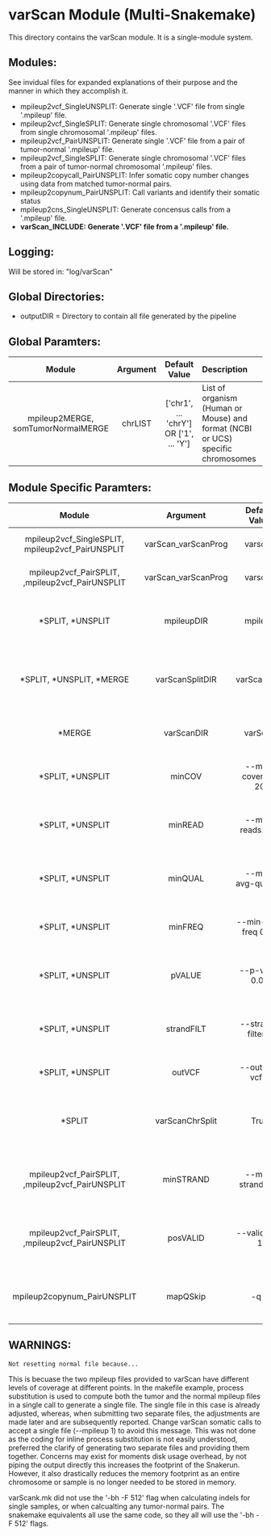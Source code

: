 # varScan Module (Multi-Snakemake)
This directory contains the varScan module. It is a single-module system.

## Modules:
See invidual files for expanded explanations of their purpose and the manner in which they accomplish it.
* mpileup2vcf_SingleUNSPLIT: Generate single '.VCF' file from single '.mpileup' file.
* mpileup2vcf_SingleSPLIT: Generate single chromosomal '.VCF' files from single chromosomal '.mpileup' files.
* mpileup2vcf_PairUNSPLIT: Generate single '.VCF' file from a pair of tumor-normal '.mpileup' file.
* mpileup2vcf_SingleSPLIT: Generate single chromosomal '.VCF' files from a pair of tumor-normal chromosomal '.mpileup' files.
* mpileup2copycall_PairUNSPLIT: Infer somatic copy number changes using data from matched tumor-normal pairs.
* mpileup2copynum_PairUNSPLIT: Call variants and identify their somatic status
* mpileup2cns_SingleUNSPLIT: Generate concensus calls from a '.mpileup' file.
* **varScan_INCLUDE: Generate '.VCF' file from a '.mpileup' file.**

## Logging:
Will be stored in: "log/varScan"

## Global Directories:
* outputDIR = Directory to contain all file generated by the pipeline

## Global Paramters:
Module | Argument | Default Value | Description
:--------: | :--------: | :--------: | :--------
mpileup2MERGE, somTumorNormalMERGE | chrLIST | ['chr1', ... 'chrY'] OR ['1', ... 'Y'] | List of organism (Human or Mouse) and format (NCBI or UCS) specific chromosomes
## Module Specific Paramters:
Module |Argument | Default Value | Description
:--------: | :--------: | :--------: | :--------
mpileup2vcf_SingleSPLIT, mpileup2vcf_PairUNSPLIT | varScan_varScanProg | varscan | Version of varScan to be used.
mpileup2vcf_PairSPLIT, ,mpileup2vcf_PairUNSPLIT | varScan_varScanProg | varscan | Version of varScan to be used.
*SPLIT, *UNSPLIT | mpileupDIR | mpileup | Directory provides '.pileup' files to be processed.
*SPLIT, *UNSPLIT, *MERGE | varScanSplitDIR | varScanSplit | Directory to store chromosomal '.VCF' file prior to their merge.
*MERGE | varScanDIR | varScan | Log directory and core directory to store files.
*SPLIT, *UNSPLIT | minCOV | --min-coverage 20 | Minimum read depth at a position to make a call.
*SPLIT, *UNSPLIT | minREAD | --min-reads2 10 | Minimum supporting reads at a position to call variants.
*SPLIT, *UNSPLIT | minQUAL | --min-avg-qual 20 | Minimum base quality at a position to count a read.
*SPLIT, *UNSPLIT | minFREQ | --min-var-freq 0.01 | Minimum variant allele frequency threshold.
*SPLIT, *UNSPLIT | pVALUE | --p-value 0.05 | Default p-value threshold for calling variants.
*SPLIT, *UNSPLIT | strandFILT | --strand-filter 0 | Ignore variants with >90% support on one strand.
*SPLIT, *UNSPLIT | outVCF | --output-vcf 1 | If set to 1, outputs in VCF format.
*SPLIT | varScanChrSplit | True | Process samples by chromosome, and then merge to single '.VCF'.
mpileup2vcf_PairSPLIT, ,mpileup2vcf_PairUNSPLIT | minSTRAND | --min-strands2 0 | Minimum number of strands on which variant observed.
mpileup2vcf_PairSPLIT, ,mpileup2vcf_PairUNSPLIT | posVALID | --validation 1 | If set to 1, outputs all compared positions even if non-variant.
mpileup2copynum_PairUNSPLIT | mapQSkip | -q 1 | Skip alignments with mapQ smaller than the INT.

## WARNINGS:
```
Not resetting normal file because...
```
This is becuase the two mpileup files provided to varScan have different levels of coverage at different points. 
In the makefile example, process substitution is used to compute both the tumor and the normal mpileup files in 
a single call to generate a single file. The single file in this case is already adjusted, whereas, when submitting
two separate files, the adjustments are made later and are subsequently reported.
Change varScan somatic calls to accept a single file (--mpileup 1) to avoid this message.
This was not done as the coding for inline process substitution is not easily understood, preferred the clarify of 
generating two separate files and providing them together.
Concerns may exist for moments disk usage overhead, by not piping the output directly this increases the footprint
of the Snakerun. However, it also drastically reduces the memory footprint as an entire chromosome or sample is no
longer needed to be stored in memory.

varScank.mk did not use the '-bh -F 512' flag when calculating indels for single samples, or when calcualting any tumor-normal pairs.
The snakemake equivalents all use the same code, so they all will use the '-bh -F 512' flags.
